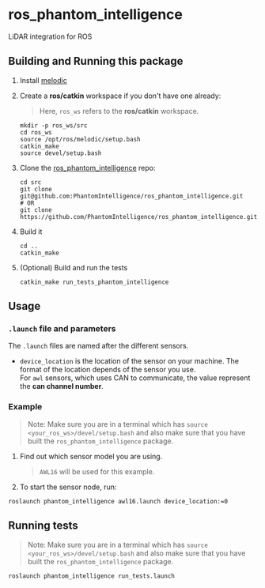 # ros_phantom_intelligence
LiDAR integration for ROS

## Building and Running this package
1. Install [melodic](http://wiki.ros.org/melodic) 
2. Create a **ros/catkin** workspace if you don't have one already:  
    > Here, `ros_ws` refers to the **ros/catkin** workspace.   

    ```
    mkdir -p ros_ws/src
    cd ros_ws
    source /opt/ros/melodic/setup.bash
    catkin_make
    source devel/setup.bash
    ```   
3. Clone the [ros_phantom_intelligence](https://github.com/PhantomIntelligence/ros_phantom_intelligence) repo:  
    ```
    cd src
    git clone git@github.com:PhantomIntelligence/ros_phantom_intelligence.git  
    # OR 
    git clone https://github.com/PhantomIntelligence/ros_phantom_intelligence.git
    ```
3. Build it
    ```
    cd ..
    catkin_make 
    ```
4. (Optional) Build and run the tests
    ```
    catkin_make run_tests_phantom_intelligence
    ```

## Usage
### `.launch` file and parameters
The `.launch` files are named after the different sensors.
* `device_location` is the location of the sensor on your machine. The format of the location depends of the sensor you use.  
For `awl` sensors, which uses CAN to communicate, the value represent the **can channel number**.
 

### Example
> Note: Make sure you are in a terminal which has `source <your_ros_ws>/devel/setup.bash` and also make sure that you have built the `ros_phantom_intelligence` package.
1. Find out which sensor model you are using.  
    > `AWL16` will be used for this example.
2. To start the sensor node, run:  
```
roslaunch phantom_intelligence awl16.launch device_location:=0
```  

## Running tests
> Note: Make sure you are in a terminal which has `source <your_ros_ws>/devel/setup.bash` and also make sure that you have built the `ros_phantom_intelligence` package.  
```
roslaunch phantom_intelligence run_tests.launch
```
